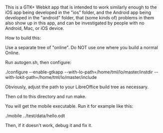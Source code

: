 This is a GTK+ Webkit app that is intended to work similarly enough to
the iOS app being developed in the "ios" folder, and the Android app
being developed in the "android" folder, that (some kinds of) problems
in them also show up in this app, and can be investigated by people
with no Android, Mac, or iOS device.

How to build this:

Use a separate tree of "online". Do NOT use one where you build a
normal Online.

Run autogen.sh, then configure:

./configure --enable-gtkapp --with-lo-path=/home/tml/lo/master/instdir --with-lokit-path=/home/tml/lo/master/include

Obviously, adjust the path to your LibreOffice build tree as necessary.

Then cd to this directory and run make.

You will get the mobile executable. Run it for example like this:

./mobile ../test/data/hello.odt

Then, if it doesn't work, debug it and fix it.
